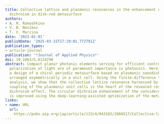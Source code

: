 ```yaml
---
title: Collective lattice and plasmonic resonances in the enhancement of circular
  dichroism in disk–rod metasurface
authors:
- A. M. Romashkina
- V. B. Novikov
- T. V. Murzina
date: '2023-01-01'
publishDate: '2025-03-15T17:29:01.772791Z'
publication_types:
- article-journal
publication: '*Journal of Applied Physics*'
doi: 10.1063/5.0124798
abstract: Compact planar photonic elements serving for efficient control over the
  polarization of light are of paramount importance in photonics. Here, we propose
  a design of a chiral periodic metasurface based on plasmonic nanodisks and nanorods
  arranged asymmetrically in a unit cell. Using the finite-difference time-domain
  analysis, we show that the collective lattice resonance harnessed by the diffraction
  coupling of the plasmonic unit cells is the heart of the revealed resonant 38% circular
  dichroism effect. The circular dichroism enhancement of the considered structure
  is improved using the deep-learning-assisted optimization of the metasurface design.
links:
- name: URL
  url: 
    https://pubs.aip.org/jap/article/133/4/043103/2866517/Collective-lattice-and-plasmonic-resonances-in-the
---
```

